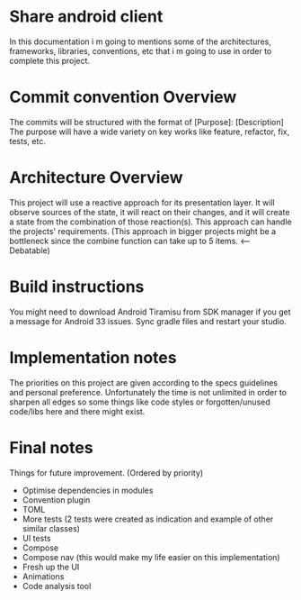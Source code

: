 
Share android client
==================================
In this documentation i m going to mentions some of the architectures, frameworks, libraries, conventions, etc that
i m going to use in order to complete this project.

# Commit convention Overview
The commits will be structured with the format of [Purpose]: [Description]
The purpose will have a wide variety on key works like feature, refactor, fix, tests, etc.

# Architecture Overview
This project will use a reactive approach for its presentation layer. It will observe sources of the state, it will react
on their changes, and it will create a state from the combination of those reaction(s). This approach can handle
the projects' requirements.
(This approach in bigger projects might be a bottleneck since the combine function can take up to 5 items. <-- Debatable)

# Build instructions
You might need to download Android Tiramisu from SDK manager if you get a message for Android 33 issues.
Sync gradle files and restart your studio.

# Implementation notes
 The priorities on this project are given according to the specs guidelines and personal preference.
 Unfortunately the time is not unlimited in order to sharpen all edges so some things like code styles
 or forgotten/unused code/libs here and there might exist.

# Final notes
Things for future improvement. (Ordered by priority)
 - Optimise dependencies in modules
 - Convention plugin
 - TOML
 - More tests (2 tests were created as indication and example of other similar classes)
 - UI tests
 - Compose
 - Compose nav (this would make my life easier on this implementation)
 - Fresh up the UI 
 - Animations
 - Code analysis tool


